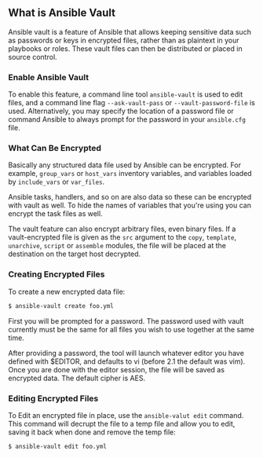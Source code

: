## What is Ansible Vault
Ansible vault is a feature of Ansible that allows keeping sensitive data such as passwords or keys in encrypted files, rather than as plaintext in your playbooks or roles. These vault files can then be distributed or placed in source control.

### Enable Ansible Vault
To enable this feature, a command line tool `ansible-vault` is used to edit files, and a command line flag `--ask-vault-pass` or `--vault-password-file` is used. Alternatively, you may specify the location of a password file or command Ansible to always prompt for the password in your `ansible.cfg` file.

### What Can Be Encrypted
Basically any structured data file used by Ansible can be encrypted. For example, `group_vars` or `host_vars` inventory variables, and variables loaded by `include_vars` or `var_files`.

Ansible tasks, handlers, and so on are also data so these can be encrypted with vault as well. To hide the names of variables that you're using you can encrypt the task files as well.

The vault feature can also encrypt arbitrary files, even binary files. If a vault-encrypted file is given as the `src` argument to the `copy`, `template`, `unarchive`, `script` or `assemble` modules, the file will be placed at the destination on the target host decrypted.


### Creating Encrypted Files
To create a new encrypted data file:
```bash
$ ansible-vault create foo.yml
```
First you will be prompted for a password. The password used with vault currently must be the same for all files you wish to use together at the same time.

After providing a password, the tool will launch whatever editor you have defined with $EDITOR, and defaults to vi (before 2.1 the default was vim). Once you are done with the editor session, the file will be saved as encrypted data. The default cipher is AES.

### Editing Encrypted Files
To Edit an encrypted file in place, use the `ansible-valut edit` command. This command will decrupt the file to a temp file and allow you to edit, saving it back when done and remove the temp file:
```bash
$ ansible-vault edit foo.yml
```